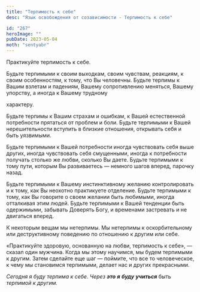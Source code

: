 ```yaml
---
title: "Терпимость к себе"
desc: "Язык освобождения от созависимости - Терпимость к себе"

id: "267"
heroImage: ""
pubDate: 2023-05-04
moth: "sentyabr"
---
```


Практикуйте терпимость к себе.

Будьте терпимыми к своим выходкам, своим чувствам, реакциям, к своим
особенностям, к тому, что Вы человечны. Будьте терпимы к Вашим взлетам и
падениям, Вашему сопротивлению меняться, Вашему упорству, а иногда к Вашему
трудному

характеру.

Будьте терпимы к Вашим страхам и ошибкам, к Вашей естественной потребности
прятаться от проблем и боли. Будьте терпимыми к Вашей нерешительности вступить
в близкие отношения, открывать себя и быть уязвимыми.

Будьте терпимыми к Вашей потребности иногда чувствовать себя выше других,
иногда чувствовать себя смущенными, иногда к потребности получать столько же
любви, сколько Вы даете. Будьте терпимыми к тому пути, которым Вы развиваетесь
— немного шагов вперед, парочку назад.

Будьте терпимыми к Вашему инстинктивному желанию контролировать и к тому, как
Вы неохотно практикуете отделение. Будьте терпимыми к тому, как Вы говорите о
своем желании быть любимыми, иногда отталкивая этим людей. Будьте терпимыми к
Вашей тенденции быть одержимыми, забывать Доверять Богу, и временами
застревать и не двигаться вперед.

К некоторым вещам мы нетерпимы. Мы нетерпимы к оскорбительному или
деструктивному поведению по отношению к другим или себе.

«Практикуйте здоровую, основанную на любви, терпимость к себе», — сказал один
мужчина. Когда мы этому научимся, мы будем терпимыми к другим. Затем сделайте
еще шаг — поймите, что все то человеческое, к чему мы становимся терпимыми,
делает нас и других прекрасными.

_Сегодня_ _я_ _буду_ _терпима_ _к_ _себе._ _Через_ **_это_** **_я_**
**_буду_** **_учиться_** быть _терпимой_ _к_ _другим._
